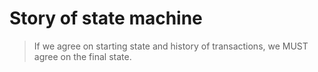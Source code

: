 # Story of state machine

> If we agree on starting state and history of transactions, we MUST agree on the final state.

